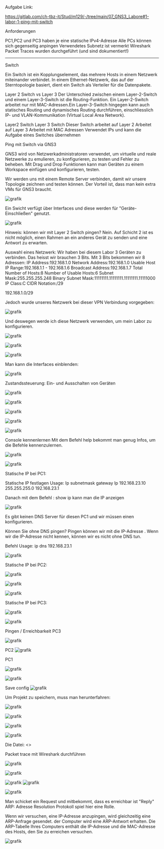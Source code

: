  
Aufgabe Link:

https://gitlab.com/ch-tbz-it/Stud/m129/-/tree/main/07_GNS3_Labore#1-labor-1-ping-mit-switch

Anforderungen

PC1,PC2 und PC3 haben je eine statische IPv4-Adresse
Alle PCs können sich gegenseitig anpingen
Verwendetes Subnetz ist vermerkt
Wireshark Packet Traces wurden durchgeführt (und sind dokumentiert!)
__________________________________________

Switch 

Ein Switch ist ein Kopplungselement, das mehrere Hosts in einem Netzwerk miteinander verbindet. In einem Ethernet-Netzwerk, das auf der Sterntopologie basiert, dient ein Switch als Verteiler für die Datenpakete. 
 
Layer 2 Switch vs Layer 3 
Der Unterschied zwischen einem Layer-2-Switch und einem Layer-3-Switch ist die Routing-Funktion. Ein Layer-2-Switch arbeitet nur mit MAC-Adressen.Ein Layer-3-Switch hingegen kann auch statisches Routing und dynamisches Routing durchführen, einschliesslich IP- und VLAN-Kommunikation (Virtual Local Area Network). 
 
Layer2 Switch 	Layer 3 Switch 
Dieser Switch arbeitet auf Layer 2 	Arbeitet auf Layer 3 
Arbeitet mit MAC Adressen 	Verwendet IPs und kann die Aufgabe eines Switches übernehmen  
 
 
Ping mit Switch via GNS3 
 
GNS3 wird von Netzwerkadministratoren verwendet, um virtuelle und reale Netzwerke zu emulieren, zu konfigurieren, zu testen und Fehler zu beheben. 
Mit Drag und Drop Funktionen kann man Geräten zu einem Workspace einfügen und konfigurieren, testen. 
 
Wir werden uns mit einem Remote Server verbinden, damit wir unsere Topologie zeichnen und testen können. Der Vorteil ist, dass man kein extra VMs für GNS3 braucht. 
 
 ![grafik](https://user-images.githubusercontent.com/102586033/172190626-5c5bc56a-26dc-41d4-a895-a2869875088c.png)

 
Ein Swicht verfügt über Interfaces und diese werden für "Geräte-Einschließen" genutzt. 
 
 
 ![grafik](https://user-images.githubusercontent.com/102586033/172191016-3c90d122-c361-4620-9018-646796b6fdb8.png)

 
 Hinweis:
 können wir mit Layer 2 Switch pingen?
Nein. Auf Schicht 2 ist es nicht möglich, einen Rahmen an ein anderes Gerät zu senden und eine Antwort zu erwarten.

Auswahl eines Netzwerk: 
Wir haben bei diesem Labor 3 Geräten zu verbinden.
Das heisst wir brauchen 3 Bits. Mit 3 Bits bekommen wir 8 Adressen: 
IP Address:192.168.1.0 
Network Address:192.168.1.0 
Usable Host IP Range:192.168.1.1 - 192.168.1.6 
Broadcast Address:192.168.1.7 
Total Number of Hosts:8 
Number of Usable Hosts:6 
Subnet Mask:255.255.255.248 
Binary Subnet Mask:11111111.11111111.11111111.11111000 
IP Class:C 
CIDR Notation:/29 
 
192.168.1.0/29 
 
 
Jedoch wurde unseres Netzwerk bei dieser VPN Verbindung vorgegeben: 
 
 
 ![grafik](https://user-images.githubusercontent.com/102586033/172191052-a29f3b83-2e8f-49b6-805f-38227204bf91.png)

 
 
Und deswegen werde ich diese Netzwerk verwenden, um mein Labor zu konfigurieren. 
 
 
 ![grafik](https://user-images.githubusercontent.com/102586033/172191083-3c8d83ab-684d-4f89-b74f-5a61a8405226.png)

 
 
 ![grafik](https://user-images.githubusercontent.com/102586033/172191182-f4ebd82a-030f-4275-b9b7-ad424e406a98.png)

 
 ![grafik](https://user-images.githubusercontent.com/102586033/172191204-4e460f0b-6f20-4345-9cd8-9af83d13f3e9.png)

Man kann die Interfaces einblenden: 
 
 
 ![grafik](https://user-images.githubusercontent.com/102586033/172191225-c4e1630a-d71c-4b77-99f2-e8a34ebfeca3.png)

 
Zustandssteuerung: Ein- und Ausschalten von Geräten 
 
 ![grafik](https://user-images.githubusercontent.com/102586033/172191242-1e13879c-6601-4b2c-ba79-a85e1fd7ae27.png)

 
 ![grafik](https://user-images.githubusercontent.com/102586033/172191257-64e41291-04b3-49db-982e-16e7faf81a39.png)

 
 ![grafik](https://user-images.githubusercontent.com/102586033/172191272-bdbf6978-e692-42a4-b4ea-2691b6cab700.png)

 
 ![grafik](https://user-images.githubusercontent.com/102586033/172191289-255a2d8b-1d5d-4c61-87c9-381593fa03be.png)

 ![grafik](https://user-images.githubusercontent.com/102586033/172191320-3498a419-e38c-4503-80c7-0b6201b36ed8.png)

 
 
Console kennenlernen 
Mit dem Befehl help bekommt man genug Infos, um die Befehle kennenzulernen. 
 
 ![grafik](https://user-images.githubusercontent.com/102586033/172191357-8eb13b83-830e-4176-9a1b-4e1ab34ef964.png)

 ![grafik](https://user-images.githubusercontent.com/102586033/172191377-70c55381-35ff-46fd-94af-94970fd8e04c.png)

 
 
Statische IP bei PC1: 
 
Statische IP festlagen 
Usage: 
Ip subnetmask gateway 
Ip 192.168.23.10 255.255.255.0 192.168.23.1 
 
Danach mit dem Befehl : show ip kann man die IP anzeigen 
 
 ![grafik](https://user-images.githubusercontent.com/102586033/172191410-c7f00f61-7668-49ac-a4d9-9a66eca369e4.png)

 
Es gibt keinen DNS Server für diesen PC1 und wir müssen einen konfigurieren. 
 
Können Sie ohne DNS pingen? 
Pingen können wir mit die IP-Adresse . Wenn wir die IP-Adresse nicht kennen, können wir es nicht ohne DNS tun. 
 
Befehl Usage: ip dns 192.168.23.1 
 
 ![grafik](https://user-images.githubusercontent.com/102586033/172191444-f3a0fe21-f0bf-4149-8aea-e9ea04511f49.png)

 
 
Statische IP bei PC2: 
 
 
 ![grafik](https://user-images.githubusercontent.com/102586033/172191459-d4a4f823-8ded-491e-9905-cbd977de630d.png)

 
 ![grafik](https://user-images.githubusercontent.com/102586033/172191500-d78a6d7a-2afe-4e0e-ac68-622036dff158.png)

 ![grafik](https://user-images.githubusercontent.com/102586033/172191522-d7054df1-1a46-4e2c-9bd3-dbaeb74298b1.png)

 
 
Statische IP bei PC3: 
 
 ![grafik](https://user-images.githubusercontent.com/102586033/172191546-6baed9d6-d9cb-495f-9dc8-8783bda787aa.png)

 ![grafik](https://user-images.githubusercontent.com/102586033/172191562-3745ae96-35a1-4f81-a134-a5f1b6cfa77e.png)

 
 
 
 
Pingen / Erreichbarkeit 
PC3 
 
 ![grafik](https://user-images.githubusercontent.com/102586033/172191584-85b1e238-998c-4a7d-829a-4a119d78e9aa.png)

 
PC2 
 ![grafik](https://user-images.githubusercontent.com/102586033/172191602-3ba49857-96ce-4bac-b253-27c9fd6f64de.png)

 
 
PC1 
 
 ![grafik](https://user-images.githubusercontent.com/102586033/172191646-9e9a530d-0873-43bb-ac25-7ce89e0d0808.png)

 ![grafik](https://user-images.githubusercontent.com/102586033/172191716-a9bf6325-0e02-4580-b77f-9a067feb5290.png)

 
 
 
 
Save config 
 ![grafik](https://user-images.githubusercontent.com/102586033/172191751-7d8afc8e-2489-4b1f-b8d2-7783f69eb5a4.png)

 
Um Projekt zu speichern, muss man herunterfahren: 
 
 
 ![grafik](https://user-images.githubusercontent.com/102586033/172191765-b900f7cb-8820-4767-a9b2-eda02678f7d5.png)

 ![grafik](https://user-images.githubusercontent.com/102586033/172191812-046600de-29c1-485f-a1c0-e5110206d1f0.png)

 
 ![grafik](https://user-images.githubusercontent.com/102586033/172191874-91da337d-8268-49f8-97ea-cea5cf080f1c.png)

 ![grafik](https://user-images.githubusercontent.com/102586033/172191931-ec439905-2f0c-4974-a7b6-e88c844b50d8.png)

 
 Die Datei:
<<gns3 ping sw.gns3project>>
 
 
Packet trace mit Wireshark durchführen 
 
 ![grafik](https://user-images.githubusercontent.com/102586033/172192000-9822e850-f9ce-4868-8f3f-4e5e2ac6ed80.png)

 ![grafik](https://user-images.githubusercontent.com/102586033/172192018-3c84043f-099c-480c-a598-2c02edcdd30f.png)

 
 ![grafik](https://user-images.githubusercontent.com/102586033/172192029-7577fcb7-55ff-4c15-9106-cf58eaef5085.png)
![grafik](https://user-images.githubusercontent.com/102586033/172192043-63f194d6-535d-48a0-be84-999713c02636.png)

 ![grafik](https://user-images.githubusercontent.com/102586033/172192068-eb30e1bb-6238-4174-ac61-8628c88eafaa.png)

 
 
 
 
 
Man schicket ein Request und mitbekommt, dass es erreichbar ist "Reply" 
ARP: Adresse Resolution Protokoll spiel hier eine Rolle. 
 
Wenn wir versuchen, eine IP-Adresse anzupingen, wird gleichzeitig eine ARP-Anfrage gesendet. der Computer wird  eine ARP-Antwort erhalten. Die ARP-Tabelle Ihres Computers enthält die IP-Adresse und die MAC-Adresse des Hosts, den Sie zu erreichen versuchen. 
 
 
 
![grafik](https://user-images.githubusercontent.com/102586033/172192102-55cdd50a-f326-46b0-bd7d-b22bf71c1ef4.png)

